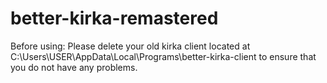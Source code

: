 # better-kirka-remastered
Before using: Please delete your old kirka client located at 
C:\Users\USER\AppData\Local\Programs\better-kirka-client
to ensure that you do not have any problems.
